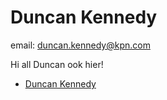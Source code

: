 # Duncan Kennedy

email: duncan.kennedy@kpn.com

Hi all
Duncan ook hier!

- [Duncan Kennedy](#duncan-kennedy)